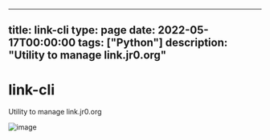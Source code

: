 
---
title: link-cli
type: page
date: 2022-05-17T00:00:00
tags: ["Python"]
description: "Utility to manage link.jr0.org"
---


# link-cli
Utility to manage link.jr0.org

![image](https://user-images.githubusercontent.com/35516367/168952558-2029ae9c-d36e-49ba-9ef7-f8357804ff28.png)
